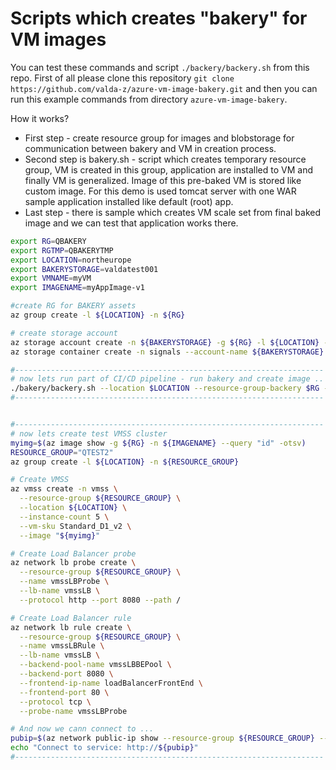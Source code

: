 # Scripts which creates "bakery" for VM images

You can test these commands and script `./backery/backery.sh` from this repo.
First of all please clone this repository `git clone https://github.com/valda-z/azure-vm-image-bakery.git` and then you can run this example commands from directory `azure-vm-image-bakery`.

How it works?
* First step - create resource group for images and blobstorage for communication between bakery and VM in creation process.
* Second step is bakery.sh - script which creates temporary resource group, VM is created in this group, application are installed to VM and finally VM is generalized. Image of this pre-baked VM is stored like custom image. For this demo is used tomcat server with one WAR sample application installed like default (root) app.
* Last step - there is sample which creates VM scale set from final baked image and we can test that application works there.

```bash
export RG=QBAKERY
export RGTMP=QBAKERYTMP
export LOCATION=northeurope
export BAKERYSTORAGE=valdatest001
export VMNAME=myVM
export IMAGENAME=myAppImage-v1

#create RG for BAKERY assets
az group create -l ${LOCATION} -n ${RG}

# create storage account
az storage account create -n ${BAKERYSTORAGE} -g ${RG} -l ${LOCATION} --sku Standard_LRS --kind StorageV2
az storage container create -n signals --account-name ${BAKERYSTORAGE}

#---------------------------------------------------------------------
# now lets run part of CI/CD pipeline - run bakery and create image ..
./bakery/backery.sh --location $LOCATION --resource-group-backery $RG --imagename $IMAGENAME --bakery-storage $BAKERYSTORAGE
#---------------------------------------------------------------------


#---------------------------------------------------------------------
# now lets create test VMSS cluster
myimg=$(az image show -g ${RG} -n ${IMAGENAME} --query "id" -otsv)
RESOURCE_GROUP="QTEST2"
az group create -l ${LOCATION} -n ${RESOURCE_GROUP}

# Create VMSS
az vmss create -n vmss \
  --resource-group ${RESOURCE_GROUP} \
  --location ${LOCATION} \
  --instance-count 5 \
  --vm-sku Standard_D1_v2 \
  --image "${myimg}"

# Create Load Balancer probe
az network lb probe create \
  --resource-group ${RESOURCE_GROUP} \
  --name vmssLBProbe \
  --lb-name vmssLB \
  --protocol http --port 8080 --path /

# Create Load Balancer rule
az network lb rule create \
  --resource-group ${RESOURCE_GROUP} \
  --name vmssLBRule \
  --lb-name vmssLB \
  --backend-pool-name vmssLBBEPool \
  --backend-port 8080 \
  --frontend-ip-name loadBalancerFrontEnd \
  --frontend-port 80 \
  --protocol tcp \
  --probe-name vmssLBProbe

# And now we cann connect to ...
pubip=$(az network public-ip show --resource-group ${RESOURCE_GROUP} --name vmssLBPublicIP --query "ipAddress" -otsv)
echo "Connect to service: http://${pubip}"
#---------------------------------------------------------------------

```
